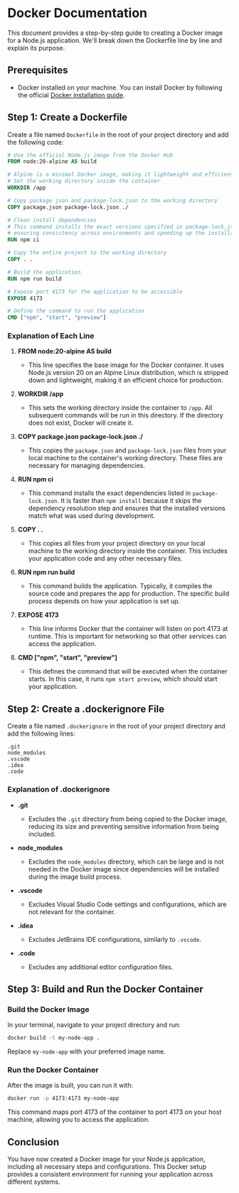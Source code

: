 # Docker Documentation

This document provides a step-by-step guide to creating a Docker image for a Node.js application. We'll break down the Dockerfile line by line and explain its purpose.

## Prerequisites
- Docker installed on your machine. You can install Docker by following the official [Docker installation guide](https://docs.docker.com/get-docker/).

## Step 1: Create a Dockerfile

Create a file named `Dockerfile` in the root of your project directory and add the following code:

```dockerfile
# Use the official Node.js image from the Docker Hub
FROM node:20-alpine AS build

# Alpine is a minimal Docker image, making it lightweight and efficient.
# Set the working directory inside the container
WORKDIR /app 

# Copy package.json and package-lock.json to the working directory
COPY package.json package-lock.json ./

# Clean install dependencies
# This command installs the exact versions specified in package-lock.json, 
# ensuring consistency across environments and speeding up the installation.
RUN npm ci 

# Copy the entire project to the working directory
COPY . . 

# Build the application
RUN npm run build

# Expose port 4173 for the application to be accessible
EXPOSE 4173

# Define the command to run the application
CMD ["npm", "start", "preview"]
```

### Explanation of Each Line

1. **FROM node:20-alpine AS build**
   - This line specifies the base image for the Docker container. It uses Node.js version 20 on an Alpine Linux distribution, which is stripped down and lightweight, making it an efficient choice for production.

2. **WORKDIR /app**
   - This sets the working directory inside the container to `/app`. All subsequent commands will be run in this directory. If the directory does not exist, Docker will create it.

3. **COPY package.json package-lock.json ./**
   - This copies the `package.json` and `package-lock.json` files from your local machine to the container's working directory. These files are necessary for managing dependencies.

4. **RUN npm ci**
   - This command installs the exact dependencies listed in `package-lock.json`. It is faster than `npm install` because it skips the dependency resolution step and ensures that the installed versions match what was used during development.

5. **COPY . .**
   - This copies all files from your project directory on your local machine to the working directory inside the container. This includes your application code and any other necessary files.

6. **RUN npm run build**
   - This command builds the application. Typically, it compiles the source code and prepares the app for production. The specific build process depends on how your application is set up.

7. **EXPOSE 4173**
   - This line informs Docker that the container will listen on port 4173 at runtime. This is important for networking so that other services can access the application.

8. **CMD ["npm", "start", "preview"]**
   - This defines the command that will be executed when the container starts. In this case, it runs `npm start preview`, which should start your application.

## Step 2: Create a .dockerignore File

Create a file named `.dockerignore` in the root of your project directory and add the following lines:

```
.git
node_modules
.vscode
.idea
.code
```

### Explanation of .dockerignore

- **.git**
  - Excludes the `.git` directory from being copied to the Docker image, reducing its size and preventing sensitive information from being included.

- **node_modules**
  - Excludes the `node_modules` directory, which can be large and is not needed in the Docker image since dependencies will be installed during the image build process.

- **.vscode**
  - Excludes Visual Studio Code settings and configurations, which are not relevant for the container.

- **.idea**
  - Excludes JetBrains IDE configurations, similarly to `.vscode`.

- **.code**
  - Excludes any additional editor configuration files.

## Step 3: Build and Run the Docker Container

### Build the Docker Image

In your terminal, navigate to your project directory and run:

```bash
docker build -t my-node-app .
```

Replace `my-node-app` with your preferred image name.

### Run the Docker Container

After the image is built, you can run it with:

```bash
docker run -p 4173:4173 my-node-app
```

This command maps port 4173 of the container to port 4173 on your host machine, allowing you to access the application.

## Conclusion

You have now created a Docker image for your Node.js application, including all necessary steps and configurations. This Docker setup provides a consistent environment for running your application across different systems.
